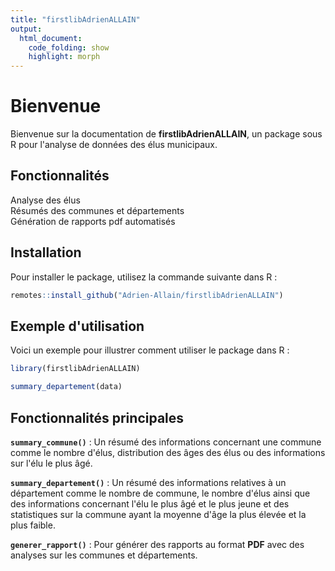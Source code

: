 ```yaml
---
title: "firstlibAdrienALLAIN"
output:
  html_document:
    code_folding: show
    highlight: morph
---
```



<!-- badges: start -->
<!-- badges: end -->

# Bienvenue

Bienvenue sur la documentation de **firstlibAdrienALLAIN**, un package sous R pour l'analyse de données des élus municipaux.


## Fonctionnalités 

<div class="bubble">Analyse des élus</div> 
<div class="bubble">Résumés des communes et départements</div> 
<div class="bubble">Génération de rapports pdf automatisés</div>


## Installation

Pour installer le package, utilisez la commande suivante dans R :
``` r
remotes::install_github("Adrien-Allain/firstlibAdrienALLAIN")
```

## Exemple d'utilisation 

Voici un exemple pour illustrer comment utiliser le package dans R : 
``` r
library(firstlibAdrienALLAIN)

summary_departement(data)
```

## Fonctionnalités principales

**`summary_commune()`** : Un résumé des informations concernant une commune comme le nombre d'élus, distribution des âges des élus ou des informations sur l'élu le plus âgé.

**`summary_departement()`** : Un résumé des informations relatives à un département comme le nombre de commune, le nombre d'élus ainsi que des informations concernant l'élu le plus âgé et le plus jeune et des statistiques sur la commune ayant la moyenne d'âge la plus élevée et la plus faible.

**`generer_rapport()`** : Pour générer des rapports au format **PDF** avec des analyses sur les communes et départements.






